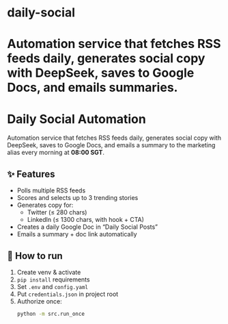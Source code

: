# daily-social
Automation service that fetches RSS feeds daily, generates social copy with DeepSeek, saves to Google Docs, and emails summaries.
=======
# Daily Social Automation

Automation service that fetches RSS feeds daily, generates social copy with DeepSeek, saves to Google Docs, and emails a summary to the marketing alias every morning at **08:00 SGT**.

## ✨ Features
- Polls multiple RSS feeds
- Scores and selects up to 3 trending stories
- Generates copy for:
  - Twitter (≤ 280 chars)
  - LinkedIn (≤ 1300 chars, with hook + CTA)
- Creates a daily Google Doc in “Daily Social Posts”
- Emails a summary + doc link automatically

## 🚀 How to run
1. Create venv & activate  
2. `pip install` requirements  
3. Set `.env` and `config.yaml`  
4. Put `credentials.json` in project root  
5. Authorize once:
   ```bash
   python -m src.run_once


